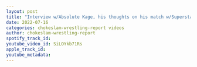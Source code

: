 ```yaml
---
layout: post
title: "Interview w/Absolute Kage, his thoughts on his match w/Superstar Whipflash and what's next."
date: 2022-07-16
categories: chokeslam-wrestling-report videos
author: chokeslam-wrestling-report
spotify_track_id: 
youtube_video_id: SiLOYkb71Rs
apple_track_id: 
youtube_metadata: 
---
```

